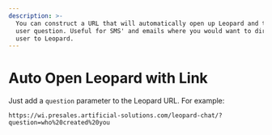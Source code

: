 ```yaml
---
description: >-
  You can construct a URL that will automatically open up Leopard and trigger a
  user question. Useful for SMS' and emails where you would want to direct the
  user to Leopard.
---
```


# Auto Open Leopard with Link

Just add a `question` parameter to the Leopard URL. For example:

```text
https://wi.presales.artificial-solutions.com/leopard-chat/?question=who%20created%20you  
```

